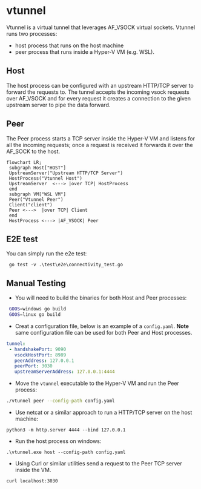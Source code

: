 # vtunnel

Vtunnel is a virtual tunnel that leverages AF_VSOCK virtual sockets. Vtunnel runs two processes:
 - host process that runs on the host machine
 - peer process that runs inside a Hyper-V VM (e.g. WSL).

## Host

The host process can be configured with an upstream HTTP/TCP server to forward the requests to. The tunnel accepts the incoming vsock requests over AF_VSOCK and for every request it creates a connection to the given upstream server to pipe the data forward.

## Peer

The Peer process starts a TCP server inside the Hyper-V VM and listens for all the incoming requests; once a request is received it forwards it over the AF_SOCK to the host.

```mermaid
flowchart LR;
 subgraph Host["HOST"]
 UpstreamServer("Upstream HTTP/TCP Server")
 HostProcess("Vtunnel Host")
 UpstreamServer  <---> |over TCP| HostProcess
 end
 subgraph VM["WSL VM"]
 Peer("Vtunnel Peer")
 Client("client")
 Peer <--->  |over TCP| Client
 end
 HostProcess <---> |AF_VSOCK| Peer
```
## E2E test

You can simply run the e2e test:
```pwsh
 go test -v .\test\e2e\connectivity_test.go
```

## Manual Testing

 - You will need to build the binaries for both Host and Peer processes:
```bash
 GOOS=windows go build
 GOOS=linux go build
```
- Creat a configuration file, below is an example of a `config.yaml`.
 **Note** same configuration file can be used for both Peer and Host processes.
 ```yaml
 tunnel:
  - handshakePort: 9090
    vsockHostPort: 8989
    peerAddress: 127.0.0.1
    peerPort: 3030
    upstreamServerAddress: 127.0.0.1:4444
 ```
 - Move the `vtunnel` executable to the Hyper-V VM and run the Peer process:
 ```bash
 ./vtunnel peer --config-path config.yaml
 ```
 - Use netcat or a similar approach to run a HTTP/TCP server on the host machine:
 ```pwsh
 python3 -m http.server 4444 --bind 127.0.0.1
 ```
 - Run the host process on windows:
 ```pwsh
 .\vtunnel.exe host --config-path config.yaml
 ```
 - Using Curl or similar utilities send a request to the Peer TCP server inside the VM.
 ```bash
 curl localhost:3030
 ```
